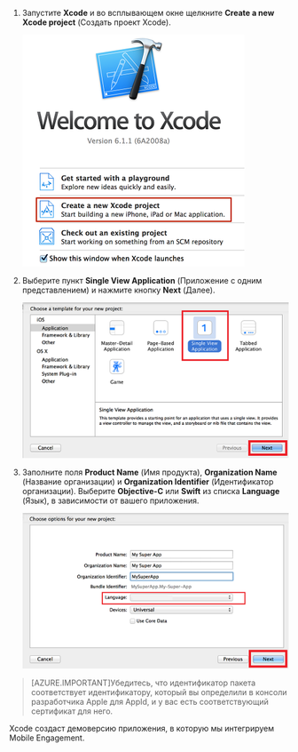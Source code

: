 1. Запустите **Xcode** и во всплывающем окне щелкните **Create a new Xcode project** (Создать проект Xcode).

	![](./media/mobile-engagement-create-new-ios-app/xcode-new-project.png)

2. Выберите пункт **Single View Application** (Приложение с одним представлением) и нажмите кнопку **Next** (Далее).

	![](./media/mobile-engagement-create-new-ios-app/xcode-simple-view.png)

3. Заполните поля **Product Name** (Имя продукта), **Organization Name** (Название организации) и **Organization Identifier** (Идентификатор организации). Выберите **Objective-C** или **Swift** из списка **Language** (Язык), в зависимости от вашего приложения.

	![](./media/mobile-engagement-create-new-ios-app/xcode-project-props.png)

> [AZURE.IMPORTANT]Убедитесь, что идентификатор пакета соответствует идентификатору, который вы определили в консоли разработчика Apple для AppId, и у вас есть соответствующий сертификат для него.

Xcode создаст демоверсию приложения, в которую мы интегрируем Mobile Engagement.

<!---HONumber=Oct15_HO1-->